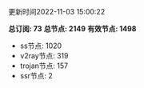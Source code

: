 更新时间2022-11-03 15:00:22

**总订阅: 73**
**总节点: 2149**
**有效节点: 1498**
- ss节点: 1020
- v2ray节点: 319
- trojan节点: 157
- ssr节点: 2
